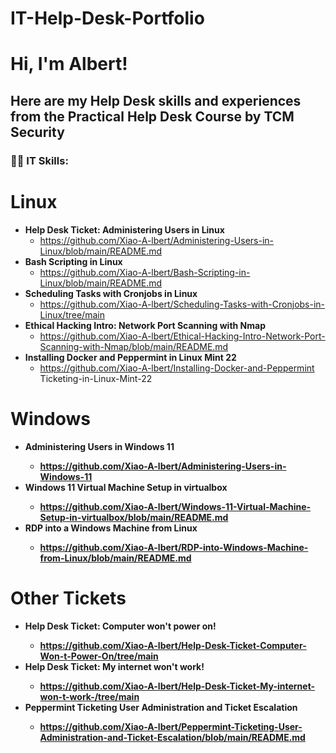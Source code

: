 # IT-Help-Desk-Portfolio
<h1>Hi, I'm Albert!

<h2>Here are my Help Desk skills and experiences from the Practical Help Desk Course by TCM Security</h2>

<h3>👨‍💻 IT Skills:</h3>

# Linux
  - <b>Help Desk Ticket: Administering Users in Linux</b>
    - https://github.com/Xiao-A-lbert/Administering-Users-in-Linux/blob/main/README.md 
  - <b>Bash Scripting in Linux</b>
    - https://github.com/Xiao-A-lbert/Bash-Scripting-in-Linux/blob/main/README.md
  - <b>Scheduling Tasks with Cronjobs in Linux</b>
    - https://github.com/Xiao-A-lbert/Scheduling-Tasks-with-Cronjobs-in-Linux/tree/main
  - <b>Ethical Hacking Intro: Network Port Scanning with Nmap</b>
    - https://github.com/Xiao-A-lbert/Ethical-Hacking-Intro-Network-Port-Scanning-with-Nmap/blob/main/README.md
  - <b>Installing Docker and Peppermint in Linux Mint 22</b>
    - https://github.com/Xiao-A-lbert/Installing-Docker-and-Peppermint Ticketing-in-Linux-Mint-22

# Windows 
  - <b>Administering Users in Windows 11<b>
    - https://github.com/Xiao-A-lbert/Administering-Users-in-Windows-11
  - <b>Windows 11 Virtual Machine Setup in virtualbox<b>
    - https://github.com/Xiao-A-lbert/Windows-11-Virtual-Machine-Setup-in-virtualbox/blob/main/README.md
  - <b>RDP into a Windows Machine from Linux<b>
    - https://github.com/Xiao-A-lbert/RDP-into-Windows-Machine-from-Linux/blob/main/README.md
        
# Other Tickets
  - <b>Help Desk Ticket: Computer won't power on!<b>
    - https://github.com/Xiao-A-lbert/Help-Desk-Ticket-Computer-Won-t-Power-On/tree/main
  - <b>Help Desk Ticket: My internet won't work!<b>
    - https://github.com/Xiao-A-lbert/Help-Desk-Ticket-My-internet-won-t-work-/tree/main
  - <b>Peppermint Ticketing User Administration and Ticket Escalation<b>
    - https://github.com/Xiao-A-lbert/Peppermint-Ticketing-User-Administration-and-Ticket-Escalation/blob/main/README.md
